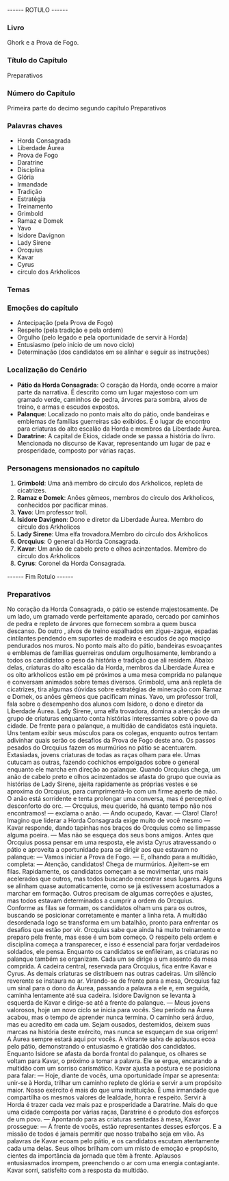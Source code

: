 ------ ROTULO ------

### Livro

Ghork e a Prova de Fogo.

### Título do Capítulo

Preparativos

### Número do Capítulo

Primeira parte do decimo segundo capítulo Preparativos

### Palavras chaves

- Horda Consagrada
- Liberdade Áurea
- Prova de Fogo
- Daratrine
- Disciplina
- Glória
- Irmandade
- Tradição
- Estratégia
- Treinamento
- Grimbold
- Ramaz e Domek
- Yavo
- Isidore Davignon
- Lady Sirene
- Orcquius
- Kavar
- Cyrus
- círculo dos Arkholicos

### Temas

### Emoções do capítulo

- Antecipação (pela Prova de Fogo)
- Respeito (pela tradição e pela ordem)
- Orgulho (pelo legado e pela oportunidade de servir à Horda)
- Entusiasmo (pelo início de um novo ciclo)
- Determinação (dos candidatos em se alinhar e seguir as instruções)

### Localização do Cenário

- **Pátio da Horda Consagrada**: O coração da Horda, onde ocorre a maior parte da narrativa. É descrito como um lugar majestoso com um gramado verde, caminhos de pedra, árvores para sombra, alvos de treino, e armas e escudos expostos.
- **Palanque**: Localizado no ponto mais alto do pátio, onde bandeiras e emblemas de famílias guerreiras são exibidos. É o lugar de encontro para criaturas do alto escalão da Horda e membros da Liberdade Áurea.
- **Daratrine**: A capital de Ekios, cidade onde se passa a história do livro. Mencionada no discurso de Kavar, representando um lugar de paz e prosperidade, composto por várias raças.

### Personagens mensionados no capítulo

1. **Grimbold**: Uma anã membro do círculo dos Arkholicos, repleta de cicatrizes.
2. **Ramaz e Domek**: Anões gêmeos, membros do círculo dos Arkholicos, conhecidos por pacificar minas.
3. **Yavo**: Um professor troll.
4. **Isidore Davignon**: Dono e diretor da Liberdade Áurea. Membro do círculo dos Arkholicos
5. **Lady Sirene**: Uma elfa trovadora.Membro do círculo dos Arkholicos
6. **Orcquius**: O general da Horda Consagrada.
7. **Kavar**: Um anão de cabelo preto e olhos acinzentados. Membro do círculo dos Arkholicos
8. **Cyrus**: Coronel da Horda Consagrada.

------ Fim Rotulo ------

### Preparativos

No coração da Horda Consagrada, o pátio se estende majestosamente. De um lado, um gramado verde perfeitamente aparado, cercado por caminhos de pedra e repleto de árvores que fornecem sombra a quem busca descanso. Do outro , alvos de treino espalhados em zigue-zague, espadas cintilantes pendendo em suportes de madeira e escudos de aço maciço pendurados nos muros. 
No ponto mais alto do pátio, bandeiras esvoaçantes e emblemas de famílias guerreiras ondulam orgulhosamente, lembrando a todos os candidatos o peso da história e tradição que ali residem. Abaixo delas, criaturas do alto escalão da Horda, membros da Liberdade Áurea e os oito arkholicos estão em pé próximos a uma mesa comprida no palanque e conversam animados sobre temas diversos. Grimbold, uma anã repleta de cicatrizes, tira algumas dúvidas sobre estratégias de mineração com Ramaz e Domek, os anões gêmeos que pacificam minas. Yavo, um professor troll, fala sobre o desempenho dos alunos com Isidore, o dono e diretor da Liberdade Áurea. Lady Sirene, uma elfa trovadora, domina a atenção de um grupo de criaturas enquanto conta histórias interessantes sobre o povo da cidade.
De frente para o palanque, a multidão de candidatos está inquieta. Uns tentam exibir seus músculos para os colegas, enquanto outros tentam adivinhar quais serão os desafios da Prova de Fogo deste ano. Os passos pesados do Orcquius fazem os murmúrios no pátio se acentuarem. Extasiadas, jovens criaturas de todas as raças olham para ele. Umas cutucam as outras, fazendo cochichos empolgados sobre o general enquanto ele marcha em direção ao palanque.
Quando Orcquius chega, um anão de cabelo preto e olhos acinzentados se afasta do grupo que ouvia as histórias de Lady Sirene, ajeita rapidamente as próprias vestes e se aproxima do Orcquius, para cumprimentá-lo com um firme aperto de mão. O anão está sorridente e tenta prolongar uma conversa, mas é perceptível o desconforto do orc.
— Orcquius, meu querido, há quanto tempo não nos encontramos! — exclama o anão.
— Ando ocupado, Kavar.
— Claro! Claro! Imagino que liderar a Horda Consagrada exige muito de você mesmo — Kavar responde, dando tapinhas nos braços do Orcquius como se limpasse alguma poeira. — Mas não se esqueça dos seus bons amigos.
Antes que Orcquius possa pensar em uma resposta, ele avista Cyrus atravessando o pátio e aproveita a oportunidade para se dirigir aos que estavam no palanque:
— Vamos iniciar a Prova de Fogo. — E, olhando para a multidão, completa: — Atenção, candidatos! Chega de murmúrios. Ajeitem-se em filas.
Rapidamente, os candidatos começam a se movimentar, uns mais acelerados que outros, mas todos buscando encontrar seus lugares. Alguns se alinham quase automaticamente, como se já estivessem acostumados a marchar em formação. Outros precisam de algumas correções e ajustes, mas todos estavam determinados a cumprir a ordem do Orcquius. Conforme as filas se formam, os candidatos olham uns para os outros, buscando se posicionar corretamente e manter a linha reta.
A multidão desordenada logo se transforma em um batalhão, pronto para enfrentar os desafios que estão por vir. Orcquius sabe que ainda há muito treinamento e preparo pela frente, mas esse é um bom começo. O respeito pela ordem e disciplina começa a transparecer, e isso é essencial para forjar verdadeiros soldados, ele pensa.
Enquanto os candidatos se enfileiram, as criaturas no palanque também se organizam. Cada um se dirige a um assento da mesa comprida. A cadeira central, reservada para Orcquius, fica entre Kavar e Cyrus. As demais criaturas se distribuem nas outras cadeiras. 
Um silêncio reverente se instaura no ar. Virando-se de frente para a mesa, Orcquius faz um sinal para o dono da Áurea, passando a palavra a ele e, em seguida, caminha lentamente até sua cadeira. Isidore Davignon se levanta à esquerda de Kavar e dirige-se até a frente do palanque.
— Meus jovens valorosos, hoje um novo ciclo se inicia para vocês. Seu período na Áurea acabou, mas o tempo de aprender nunca termina. O caminho será árduo, mas eu acredito em cada um. Sejam ousados, destemidos, deixem suas marcas na história deste exército, mas nunca se esqueçam de sua origem! A Áurea sempre estará aqui por vocês.
A vibrante salva de aplausos ecoa pelo pátio, demonstrando o entusiasmo e gratidão dos candidatos. Enquanto Isidore se afasta da borda frontal do palanque, os olhares se voltam para Kavar, o próximo a tomar a palavra. Ele se ergue, encarando a multidão com um sorriso carismático. Kavar ajusta a postura e se posiciona para falar:
— Hoje, diante de vocês, uma oportunidade ímpar se apresenta: unir-se à Horda, trilhar um caminho repleto de glória e servir a um propósito maior. Nosso exército é mais do que uma instituição. É uma irmandade que compartilha os mesmos valores de lealdade, honra e respeito. Servir à Horda é trazer cada vez mais paz e prosperidade a Daratrine. Mais do que uma cidade composta por várias raças, Daratrine é o produto dos esforços de um povo. — Apontando para as criaturas sentadas à mesa, Kavar prossegue: — À frente de vocês, estão representantes desses esforços. E a missão de todos é jamais permitir que nosso trabalho seja em vão. 
As palavras de Kavar ecoam pelo pátio, e os candidatos escutam atentamente cada uma delas. Seus olhos brilham com um misto de emoção e propósito, cientes da importância da jornada que têm à frente. Aplausos entusiasmados irrompem, preenchendo o ar com uma energia contagiante. Kavar sorri, satisfeito com a resposta da multidão.